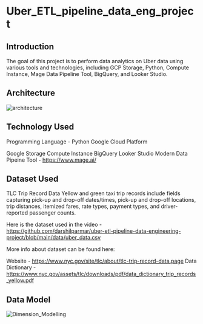 # Uber_ETL_pipeline_data_eng_project

## Introduction
The goal of this project is to perform data analytics on Uber data using various tools and technologies, including GCP Storage, Python, Compute Instance, Mage Data Pipeline Tool, BigQuery, and Looker Studio.

## Architecture
![architecture](https://github.com/vikash-singh-prac/Uber_ETL_pipeline_data_eng_project/assets/58064949/dd4ee44c-b96a-4a88-bfe0-4503eeb2b29f)


## Technology Used
Programming Language - Python
Google Cloud Platform

Google Storage
Compute Instance
BigQuery
Looker Studio
Modern Data Pipeine Tool - https://www.mage.ai/


## Dataset Used
TLC Trip Record Data Yellow and green taxi trip records include fields capturing pick-up and drop-off dates/times, pick-up and drop-off locations, trip distances, itemized fares, rate types, payment types, and driver-reported passenger counts.

Here is the dataset used in the video - https://github.com/darshilparmar/uber-etl-pipeline-data-engineering-project/blob/main/data/uber_data.csv

More info about dataset can be found here:

Website - https://www.nyc.gov/site/tlc/about/tlc-trip-record-data.page
Data Dictionary - https://www.nyc.gov/assets/tlc/downloads/pdf/data_dictionary_trip_records_yellow.pdf

## Data Model
![Dimension_Modelling](https://github.com/vikash-singh-prac/Uber_ETL_pipeline_data_eng_project/assets/58064949/09dd13db-567c-4602-8536-43c2f49a132e)




